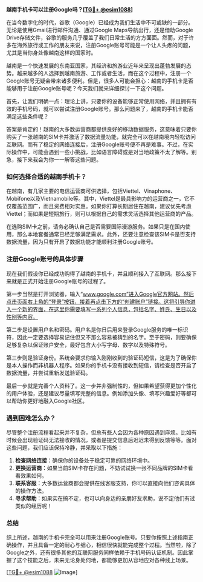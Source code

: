 **越南手机卡可以注册Google吗？[[TG💪+ @esim1088](https://t.me/s/esim1088)]**

在当今数字化的时代，谷歌（Google）已经成为我们生活中不可或缺的一部分。无论是使用Gmail进行邮件沟通、通过Google Maps导航出行，还是借助Google Drive存储文件，谷歌的服务几乎覆盖了我们日常生活的方方面面。然而，对于许多在海外旅行或工作的朋友来说，注册Google账号可能是一个让人头疼的问题，尤其是当你身处像越南这样的国家时。

越南是一个快速发展的东南亚国家，其经济和旅游业近年来呈现出蓬勃发展的态势。越来越多的人选择到越南旅游、工作或者生活，而在这个过程中，注册一个Google账号无疑会带来诸多便利。但是，很多人可能会担心：越南的手机卡是否能够用于注册Google账号呢？今天我们就来详细探讨一下这个问题。

首先，让我们明确一点：理论上讲，只要你的设备能够正常使用网络，并且拥有有效的手机号码，就可以尝试注册Google账号。那么问题来了，越南的手机卡能否满足这些条件呢？

答案是肯定的！越南的大多数运营商都提供良好的移动数据服务，这意味着只要你购买了一张越南的SIM卡并激活了数据流量功能，就完全可以在越南境内轻松访问互联网。而有了稳定的网络连接后，注册Google账号便不再是难事。不过，在实际操作中，可能会遇到一些小挑战，比如语言障碍或是对当地政策不太了解等。别急，接下来我会为你一一解答这些问题。

### 如何选择合适的越南手机卡？

在越南，有几家主要的电信运营商可供选择，包括Viettel、Vinaphone、Mobifone以及Vietnamobile等。其中，Viettel是最具影响力的运营商之一，它不仅覆盖范围广，而且资费相对实惠。如果你打算长期居住在越南，建议优先考虑Viettel；而如果是短期旅行，则可以根据自己的需求灵活选择其他运营商的产品。

在选购SIM卡之前，请务必确认自己是否需要国际漫游服务。如果只是在国内使用，那么本地套餐通常已经足够满足需求。此外，还要注意检查该SIM卡是否支持数据流量，因为只有开启了数据功能才能顺利注册Google账号。

### 注册Google账号的具体步骤

现在我们假设你已经成功购得了越南的手机卡，并且顺利接入了互联网。那么接下来就是正式开始注册Google账号的过程了。

第一步当然是打开浏览器，输入“www.google.com”进入Google官方网站。然后点击页面右上角的“登录”按钮，接着再点击下方的“创建账户”链接。这将引导你进入一个新的界面，在这里你需要填写一系列个人信息，包括名字、姓氏、生日以及性别等内容。

第二步是设置用户名和密码。用户名是你日后用来登录Google服务的唯一标识符，因此一定要选择容易记住但又不那么容易被猜到的名字。至于密码，则要确保足够复杂以保证账户安全，最好包含大小写字母、数字以及特殊符号。

第三步则是验证身份。系统会要求你输入刚刚收到的验证码短信，这是为了确保你是本人操作而非机器人程序。如果你的手机卡没有接收到短信，请检查是否开启了数据流量，并尝试重新发送验证码。

最后一步就是完善个人资料了。这一步并非强制性的，但如果希望获得更加个性化的用户体验，还是建议尽量填写完整的信息。例如添加头像、填写兴趣爱好等都可以帮助你更好地融入Google社区。

### 遇到困难怎么办？

尽管整个注册流程看起来并不复杂，但总有些人会因为各种原因遇到麻烦。比如有时候会出现验证码无法接收的情况，或者是提交信息后迟迟未得到反馈等等。面对这些问题，我们应该保持冷静，并采取以下措施：

1. **检查网络连接**：确保你的设备处于稳定可靠的网络环境中。
2. **更换运营商**：如果当前SIM卡存在问题，不妨试试换一张不同品牌的SIM卡看看效果如何。
3. **联系客服**：大多数运营商都会提供在线客服支持，你可以直接向他们咨询具体的操作方法。
4. **寻求帮助**：如果实在搞不定，也可以向身边的亲朋好友求助，说不定他们有过类似的经历呢！

### 总结

综上所述，越南的手机卡完全可以用来注册Google账号。只要你按照上述指南正确操作，并且具备一定的耐心与细心，相信很快就能完成整个过程。当然啦，除了Google之外，还有很多其他的互联网服务同样依赖于手机号码认证机制。因此掌握了这个技能之后，未来无论身处何地，都能够更加从容地应对各种线上场景。

[[TG💪+ @esim1088](https://t.me/s/esim1088) ![Image](https://i.postimg.cc/4NQfJmqS/Snipaste-2025-05-13-00-14-12.png)]